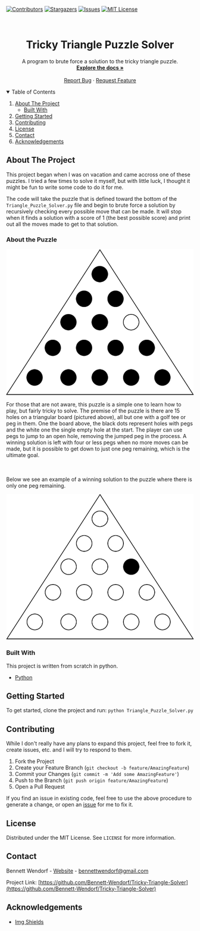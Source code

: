 <!--
*** This readme is inspired by the Best-README-Template available at https://github.com/othneildrew/Best-README-Template. Thanks to othneildrew for the inspiration!
-->


<!-- PROJECT SHIELDS -->
<!--
*** I'm using markdown "reference style" links for readability.
*** Reference links are enclosed in brackets [ ] instead of parentheses ( ).
*** See the bottom of this document for the declaration of the reference variables
*** for contributors-url, forks-url, etc. This is an optional, concise syntax you may use.
*** https://www.markdownguide.org/basic-syntax/#reference-style-links
-->
[![Contributors][contributors-shield]][contributors-url]
[![Stargazers][stars-shield]][stars-url]
[![Issues][issues-shield]][issues-url]
[![MIT License][license-shield]][license-url]
<!-- [![Forks][forks-shield]][forks-url] -->



<!-- PROJECT LOGO -->
<br />
<p align="center">
  <!-- TODO Add logo here -->
  <!-- <a href="https://github.com/bennett-wendorf/Tricky-Triangle-Solver">
    <img src="images/logo.png" alt="Logo" width="80" height="80">
  </a> -->

  <h1 align="center">Tricky Triangle Puzzle Solver</h3>

  <p align="center">
    A program to brute force a solution to the tricky triangle puzzle.
    <br />
    <a href="https://github.com/bennett-wendorf/Tricky-Triangle-Solver"><strong>Explore the docs »</strong></a>
    <br />
    <br />
    <a href="https://github.com/bennett-wendorf/Tricky-Triangle-Solver/issues">Report Bug</a>
    ·
    <a href="https://github.com/bennett-wendorf/Tricky-Triangle-Solver/issues">Request Feature</a>
  </p>
</p>



<!-- TABLE OF CONTENTS -->
<details open="open">
  <summary>Table of Contents</summary>
  <ol>
    <li>
      <a href="#about-the-project">About The Project</a>
      <ul>
        <li><a href="#built-with">Built With</a></li>
      </ul>
    </li>
    <li>
      <a href="#getting-started">Getting Started</a>
    </li>
    <li><a href="#contributing">Contributing</a></li>
    <li><a href="#license">License</a></li>
    <li><a href="#contact">Contact</a></li>
    <li><a href="#acknowledgements">Acknowledgements</a></li>
  </ol>
</details>



<!-- ABOUT THE PROJECT -->
## About The Project

This project began when I was on vacation and came accross one of these puzzles. I tried a few times to solve it myself, but with little luck, I thought it might be fun to write some code to do it for me.

The code will take the puzzle that is defined toward the bottom of the `Triangle_Puzzle_Solver.py` file and begin to brute force a solution by recursively checking every possible move that can be made. It will stop when it finds a solution with a score of 1 (the best possible score) and print out all the moves made to get to that solution.

### About the Puzzle
<p align='center'><img src='res/Starting_Puzzle.png'></p>
For those that are not aware, this puzzle is a simple one to learn how to play, but fairly tricky to solve. The premise of the puzzle is there are 15 holes on a triangular board (pictured above), all but one with a golf tee or peg in them. One the board above, the black dots represent holes with pegs and the white one the single empty hole at the start. The player can use pegs to jump to an open hole, removing the jumped peg in the process. A winning solution is left with four or less pegs when no more moves can be made, but it is possible to get down to just one peg remaining, which is the ultimate goal.

</br></br>
Below we see an example of a winning solution to the puzzle where there is only one peg remaining.
<p align='center'><img src='res/Finished_Puzzle.png'></p>

### Built With

This project is written from scratch in python. 
* [Python](https://www.python.org/)



<!-- GETTING STARTED -->
## Getting Started
To get started, clone the project and run:
`python Triangle_Puzzle_Solver.py`



<!-- CONTRIBUTING -->
## Contributing

While I don't really have any plans to expand this project, feel free to fork it, create issues, etc. and I will try to respond to them.

1. Fork the Project
2. Create your Feature Branch (`git checkout -b feature/AmazingFeature`)
3. Commit your Changes (`git commit -m 'Add some AmazingFeature'`)
4. Push to the Branch (`git push origin feature/AmazingFeature`)
5. Open a Pull Request

If you find an issue in existing code, feel free to use the above procedure to generate a change, or open an [issue](https://github.com/Bennett-Wendorf/Tricky-Triangle-Solver/issues) for me to fix it.


<!-- LICENSE -->
## License

Distributed under the MIT License. See `LICENSE` for more information.



<!-- CONTACT -->
## Contact

Bennett Wendorf - [Website](https://bennett-wendorf.github.io/) - bennettwendorf@gmail.com

Project Link: [https://github.com/Bennett-Wendorf/Tricky-Triangle-Solver](https://github.com/Bennett-Wendorf/Tricky-Triangle-Solver)



<!-- ACKNOWLEDGEMENTS -->
## Acknowledgements
* [Img Shields](https://shields.io)
<!-- * [GitHub Pages](https://pages.github.com) -->



<!-- MARKDOWN LINKS & IMAGES -->
<!-- https://www.markdownguide.org/basic-syntax/#reference-style-links -->
[contributors-shield]: https://img.shields.io/github/contributors/bennett-wendorf/Tricky-Triangle-Solver.svg?style=flat&color=informational
[contributors-url]: https://github.com/bennett-wendorf/Tricky-Triangle-Solver/graphs/contributors
[forks-shield]: https://img.shields.io/github/forks/bennett-wendorf/Tricky-Triangle_Solver.svg?style=flat
[forks-url]: https://github.com/bennett-wendorf/Tricky-Triangle-Solver/network/members
[stars-shield]: https://img.shields.io/github/stars/bennett-wendorf/Tricky-Triangle-Solver.svg?style=flat&color=yellow
[stars-url]: https://github.com/bennett-wendorf/Tricky-Triangle-Solver/stargazers
[issues-shield]: https://img.shields.io/github/issues/bennett-wendorf/Tricky-Triangle-Solver.svg?style=flat&color=red
[issues-url]: https://github.com/bennett-wendorf/Tricky-Triangle-Solver/issues
[license-shield]: https://img.shields.io/github/license/bennett-wendorf/Tricky-Triangle-Solver.svg?style=flat
[license-url]: https://github.com/bennett-wendorf/Tricky-Triangle-Solver/blob/master/LICENSE.txt